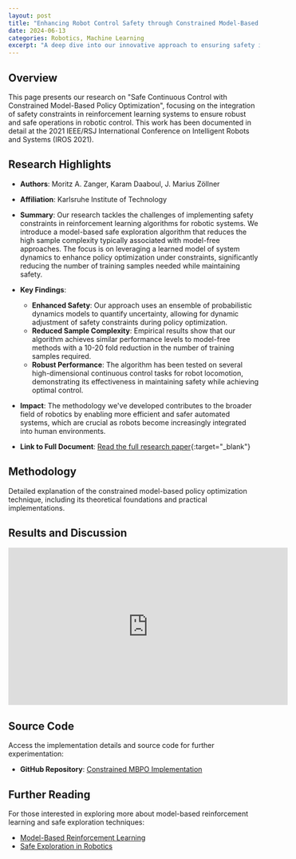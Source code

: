 ```yaml
---
layout: post
title: "Enhancing Robot Control Safety through Constrained Model-Based Optimization"
date: 2024-06-13
categories: Robotics, Machine Learning
excerpt: "A deep dive into our innovative approach to ensuring safety in robotic control systems using constrained model-based policy optimization."
---
```


## Overview
This page presents our research on "Safe Continuous Control with Constrained Model-Based Policy Optimization", focusing on the integration of safety constraints in reinforcement learning systems to ensure robust and safe operations in robotic control. This work has been documented in detail at the 2021 IEEE/RSJ International Conference on Intelligent Robots and Systems (IROS 2021).

## Research Highlights
- **Authors**: Moritz A. Zanger, Karam Daaboul, J. Marius Zöllner
- **Affiliation**: Karlsruhe Institute of Technology
- **Summary**: 
  Our research tackles the challenges of implementing safety constraints in reinforcement learning algorithms for robotic systems. We introduce a model-based safe exploration algorithm that reduces the high sample complexity typically associated with model-free approaches. The focus is on leveraging a learned model of system dynamics to enhance policy optimization under constraints, significantly reducing the number of training samples needed while maintaining safety.

- **Key Findings**:
  - **Enhanced Safety**: Our approach uses an ensemble of probabilistic dynamics models to quantify uncertainty, allowing for dynamic adjustment of safety constraints during policy optimization.
  - **Reduced Sample Complexity**: Empirical results show that our algorithm achieves similar performance levels to model-free methods with a 10-20 fold reduction in the number of training samples required.
  - **Robust Performance**: The algorithm has been tested on several high-dimensional continuous control tasks for robot locomotion, demonstrating its effectiveness in maintaining safety while achieving optimal control.

- **Impact**:
  The methodology we've developed contributes to the broader field of robotics by enabling more efficient and safer automated systems, which are crucial as robots become increasingly integrated into human environments.

- **Link to Full Document**: [Read the full research paper](https://arxiv.org/abs/2104.06922){:target="_blank"}

## Methodology
Detailed explanation of the constrained model-based policy optimization technique, including its theoretical foundations and practical implementations.

## Results and Discussion
<iframe width="560" height="315" src="https://www.youtube.com/embed/a4MM9TxAYUM" title="YouTube video player" frameborder="0" allow="accelerometer; autoplay; clipboard-write; encrypted-media; gyroscope; picture-in-picture" allowfullscreen></iframe>

## Source Code
Access the implementation details and source code for further experimentation:
- **GitHub Repository**: [Constrained MBPO Implementation](https://github.com/karamdaaboul/karamdaaboul.github.io)

## Further Reading
For those interested in exploring more about model-based reinforcement learning and safe exploration techniques:
- [Model-Based Reinforcement Learning](https://example.com/model-based-rl)
- [Safe Exploration in Robotics](https://example.com/safe-robotics)



